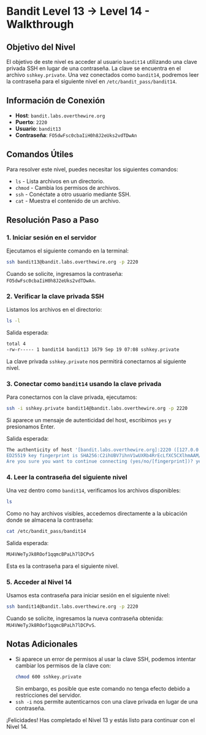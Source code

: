 # Bandit Level 13 → Level 14 - Walkthrough

## Objetivo del Nivel

El objetivo de este nivel es acceder al usuario `bandit14` utilizando una clave privada SSH en lugar de una contraseña. La clave se encuentra en el archivo `sshkey.private`. Una vez conectados como `bandit14`, podremos leer la contraseña para el siguiente nivel en `/etc/bandit_pass/bandit14`.

## Información de Conexión

- **Host**: `bandit.labs.overthewire.org`
- **Puerto**: `2220`
- **Usuario**: `bandit13`
- **Contraseña**: `FO5dwFsc0cbaIiH0h8J2eUks2vdTDwAn`

## Comandos Útiles

Para resolver este nivel, puedes necesitar los siguientes comandos:

- `ls` - Lista archivos en un directorio.
- `chmod` - Cambia los permisos de archivos.
- `ssh` - Conéctate a otro usuario mediante SSH.
- `cat` - Muestra el contenido de un archivo.

## Resolución Paso a Paso

### 1. Iniciar sesión en el servidor

Ejecutamos el siguiente comando en la terminal:

```sh
ssh bandit13@bandit.labs.overthewire.org -p 2220
```

Cuando se solicite, ingresamos la contraseña: `FO5dwFsc0cbaIiH0h8J2eUks2vdTDwAn`.

### 2. Verificar la clave privada SSH

Listamos los archivos en el directorio:

```sh
ls -l
```

Salida esperada:

```sh
total 4
-rw-r----- 1 bandit14 bandit13 1679 Sep 19 07:08 sshkey.private
```

La clave privada `sshkey.private` nos permitirá conectarnos al siguiente nivel.

### 3. Conectar como `bandit14` usando la clave privada

Para conectarnos con la clave privada, ejecutamos:

```sh
ssh -i sshkey.private bandit14@bandit.labs.overthewire.org -p 2220
```

Si aparece un mensaje de autenticidad del host, escribimos `yes` y presionamos Enter.

Salida esperada:

```sh
The authenticity of host '[bandit.labs.overthewire.org]:2220 ([127.0.0.1]:2220)' can't be established.
ED25519 key fingerprint is SHA256:C2ihUBV7ihnV1wUXRb4RrEcLfXC5CXlhmAAM/urerLY.
Are you sure you want to continue connecting (yes/no/[fingerprint])? yes
```

### 4. Leer la contraseña del siguiente nivel

Una vez dentro como `bandit14`, verificamos los archivos disponibles:

```sh
ls
```

Como no hay archivos visibles, accedemos directamente a la ubicación donde se almacena la contraseña:

```sh
cat /etc/bandit_pass/bandit14
```

Salida esperada:

```sh
MU4VWeTyJk8ROof1qqmcBPaLh7lDCPvS
```

Esta es la contraseña para el siguiente nivel.

### 5. Acceder al Nivel 14

Usamos esta contraseña para iniciar sesión en el siguiente nivel:

```sh
ssh bandit14@bandit.labs.overthewire.org -p 2220
```

Cuando se solicite, ingresamos la nueva contraseña obtenida: `MU4VWeTyJk8ROof1qqmcBPaLh7lDCPvS`.

## Notas Adicionales

- Si aparece un error de permisos al usar la clave SSH, podemos intentar cambiar los permisos de la clave con:
  ```sh
  chmod 600 sshkey.private
  ```
  Sin embargo, es posible que este comando no tenga efecto debido a restricciones del servidor.
- `ssh -i` nos permite autenticarnos con una clave privada en lugar de una contraseña.

¡Felicidades! Has completado el Nivel 13 y estás listo para continuar con el Nivel 14.

